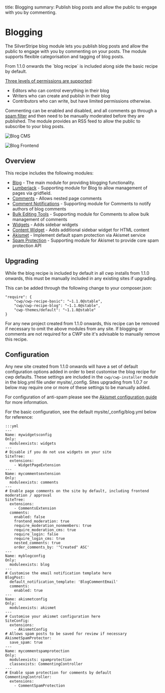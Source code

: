 title: Blogging
summary: Publish blog posts and allow the public to engage with you by commenting.

# Blogging

The SilverStripe blog module lets you publish blog posts and allow the public to
engage with you by commenting on your posts. The module supports flexible
categorisation and tagging of blog posts.

<div class="notice" markdown='1'>
From 1.1.0 onwards the `blog recipe` is included along side the basic recipe by default.
</div>

[Three levels of permissions are supported](https://github.com/silverstripe/silverstripe-blog/blob/master/docs/en/userguide/roles.md):

 * Editors who can control everything in their blog
 * Writers who can create and publish in their blog
 * Contributors who can write, but have limited permissions otherwise.

Commenting can be enabled and disabled, and all comments go through a
[spam filter](/how_tos/akismet) and then need to be manually moderated before
they are published. The module provides an RSS feed to allow the public to
subscribe to your blog posts.

![Blog CMS](/_images/blog_cms.png)

![Blog Frontend](/_images/blog_frontend.png)

## Overview

This recipe includes the following modules:

 * [Blog](https://github.com/silverstripe/silverstripe-blog) - The main module for providing blogging functionality.
 * [Lumberjack](https://github.com/silverstripe/silverstripe-lumberjack) - Supporting module for Blog to allow management of pages via gridfield.
 * [Comments](https://github.com/silverstripe/silverstripe-comments) - Allows nested page comments
 * [Comment Notifications](https://github.com/silverstripe-labs/comment-notifications) - Supporting module for Comments to notify authors of blog comments
 * [Bulk Editing Tools](https://gitlab.cwp.govt.nz/cwp/silverstripe-gridfield-bulk-editing-tools) - Supporting module for Comments to allow bulk management of comments
 * [Widgets](https://github.com/silverstripe/silverstripe-widgets) - Adds sidebar widgets
 * [Content Widget](https://github.com/silverstripe-labs/silverstripe-content-widget) - Adds additional sidebar widget for HTML content
 * [Akismet](https://github.com/silverstripe/silverstripe-akismet) - Implement default spam protection via Akismet service
 * [Spam Protection](https://github.com/silverstripe/silverstripe-spamprotection) - Supporting module for Akismet to provide core spam protection API

## Upgrading

While the blog recipe is included by default in all cwp installs from 1.1.0 onwards, this must be manually included
in any existing sites if upgrading.

This can be added through the following change to your composer.json:


	"require": {
		"cwp/cwp-recipe-basic": "~1.1.0@stable",
		"cwp/cwp-recipe-blog": "~1.1.0@stable",
		"cwp-themes/default": "~1.1.0@stable"
	}


For any new project created from 1.1.0 onwards, this recipe can be removed if necessary to omit the above modules
from any site. If blogging or comments are not required for a CWP site it's advisable to manually remove this recipe.

## Configuration

Any new site created from 1.1.0 onwards will have a set of default configuration options added in order to best
customise the blog recipe for cwp defaults. These settings are included in the `cwp/cwp-installer` module in the
blog.yml file under mysite/_config. Sites upgrading from 1.0.7 or below may require one or more of these settings
to be manually added.

For configuration of anti-spam please see the [Akismet configuration guide](/how_tos/akismet) for more information.

For the basic configuration, see the default mysite/_config/blog.yml below for reference:


	:::yml
	---
	Name: mywidgetsconfig
	Only:
	  moduleexists: widgets
	---
	# Disable if you do not use widgets on your site
	SiteTree:
	  extensions:
	    - WidgetPageExtension
	---
	Name: mycommentsextension
	Only:
	  moduleexists: comments
	---
	# Enable page comments on the site by default, including frontend moderation / approval
	SiteTree:
	  extensions:
	    - CommentsExtension
	  comments:
	    enabled: false
	    frontend_moderation: true
	    require_moderation_nonmembers: true
	    require_moderation_cms: true
	    require_login: false
	    require_login_cms: true
	    nested_comments: true
	    order_comments_by: '"Created" ASC'
	---
	Name: myblogconfig
	Only:
	  moduleexists: blog
	---
	# Customise the email notification template here
	BlogPost:
	  default_notification_template: 'BlogCommentEmail'
	  comments:
	    enabled: true
	---
	Name: akismetconfig
	Only:
	  moduleexists: akismet
	---
	# Customise your akismet configuration here
	SiteConfig:
	  extensions:
	    - AkismetConfig
	# Allows spam posts to be saved for review if necessary
	AkismetSpamProtector:
	  save_spam: true
	---
	Name: mycommentspamprotection
	Only:
	  moduleexists: spamprotection
	  classexists: CommentingController
	---
	# Enable spam protection for comments by default
	CommentingController:
	  extensions:
	    - CommentSpamProtection

